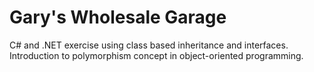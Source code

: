 # Gary's Wholesale Garage

C# and .NET exercise using class based inheritance and interfaces. Introduction to polymorphism concept in object-oriented programming.